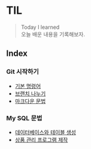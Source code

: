 # TIL

> Today I learned  
오늘 배운 내용을 기록해보자.

## Index

### Git 시작하기
- [기본 명령어](https://github.com/luenarstery04/TIL/blob/master/Git/basic-command.md)
- [브랜치 나누기](https://github.com/luenarstery04/TIL/blob/master/Git/branch-command.md)
- [마크다운 문법](https://github.com/luenarstery04/TIL/blob/master/Git/markdown.md)

### My SQL 문법
- [데이터베이스와 테이블 생성](https://github.com/luenarstery04/TIL/blob/master/Git/MySQL_1.md)
- [상품 관리 프로그램 제작](https://github.com/luenarstery04/TIL/blob/main/Git/Product_control_program.md)
